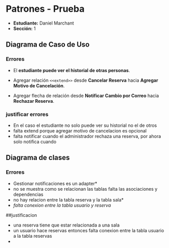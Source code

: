 # Patrones - Prueba

- **Estudiante:** Daniel Marchant  
- **Sección:** 1

## Diagrama de Caso de Uso


### Errores

- El **estudiante puede ver el historial de otras personas**.

- Agregar relación `<<extend>>` desde **Cancelar Reserva** hacia **Agregar Motivo de Cancelación**.
  
- Agregar flecha de relación desde **Notificar Cambio por Correo** hacia **Rechazar Reserva**.

### justificar errores
- En el caso el estudiante no solo puede ver su historial no el de otros
- falta extend porque agregar motivo de cancelacion es opcional
- falta notificar cuando el administrador rechaza una reserva, por ahora solo notifica cuando 
## Diagrama de clases
### Errores
- Gestionar notificaciones es un adapter*
- no se muestra como se relacionan las tablas falta las asociaciones y dependencias
- no hay relacion entre la tabla reserva y la tabla sala*
- *falta conexion entre la tabla usuario y reserva*

##justificacion 
- una reserva tiene que estar relacionada a una sala
- un usuario hace reservas entonces falta conexion entre la tabla usuario a la tabla reservas
- 

